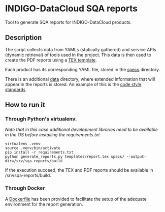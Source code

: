 # INDIGO-DataCloud SQA reports

Tool to generate SQA reports for INDIGO-DataCloud products.

## Description

The script collects data from YAMLs (statically gathered) and service APIs (dynamic retrieval) of tools used in the project. This data is then used to create the PDF reports using a [TEX template](templates/report.tex).

Each product has its corresponding YAML file, stored in the [specs](specs) directory.

There is an additional [data](data) directory, where extended information that will appear in the reports is stored. An example of this is the [code style standards](data/code_style.yaml).

## How to run it

### Through Python's virtualenv.

*Note that in this case additional development libraries need to be available in the OS before installing the requirements.txt*

```{r, engine='bash', count_lines}
virtualenv .venv
source .venv/bin/activate
pip install -r requirements.txt
python generate_reports.py templates/report.tex specs/ --output-dir=/srv/sqa-reports/build
```

If the execution succeed, the TEX and PDF reports should be available in /srv/sqa-reports/build.

### Through Docker

A [Dockerfile](docker/Dockerfile) has been provided to facilitate the setup of the adequate environment for the report generation.

